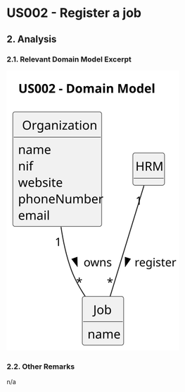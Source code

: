 # US002 - Register a job

## 2. Analysis

### 2.1. Relevant Domain Model Excerpt

![Domain Model](svg/us002-domain-model.svg)

### 2.2. Other Remarks

n/a